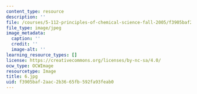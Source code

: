 ```yaml
---
content_type: resource
description: ''
file: /courses/5-112-principles-of-chemical-science-fall-2005/f3905baf2aac2b3665fb592fa93feab0_6.jpg
file_type: image/jpeg
image_metadata:
  caption: ''
  credit: ''
  image-alt: ''
learning_resource_types: []
license: https://creativecommons.org/licenses/by-nc-sa/4.0/
ocw_type: OCWImage
resourcetype: Image
title: 6.jpg
uid: f3905baf-2aac-2b36-65fb-592fa93feab0
---
```

